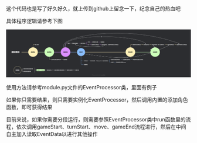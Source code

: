 这个代码也是写了好久好久，就上传到github上留念一下，纪念自己的热血吧

具体程序逻辑请参考下图

![](逻辑流程图.png)

使用方法请参考module.py文件的EventProcessor类，里面有例子

如果你只需要结果，则只需要实例化EventProcessor，然后调用内置的添加角色函数，即可获得结果

目前来说，如果你需要分段运行，则需要参照EventProcessor类中run函数里的流程，依次调用gameStart、turnStart、move、gameEnd流程进行，然后在中间自主加入读取EventData以进行其他操作